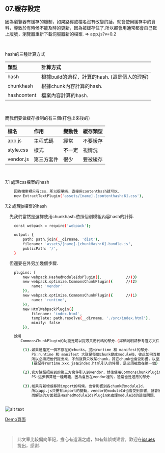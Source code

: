 ## 07.緩存設定   

因為瀏覽器有緩存的機制，如果路徑或檔名沒有改變的話，就會使用緩存中的資料，導致於有時候不能及時的更新，因為被緩存住了.所以都會用通常都會自己戳上版號，瀏覽器重新下載伺服器新的檔案. =>  app.js?v=0.2

<br />

hash的三種計算方式  

| 類型 | 計算方式 |
| :------| :------|
| hash |根據build的過程，計算的hash. (這是個人的理解)|
| chunkhash |根據chunk內容計算的hash.|
| hashcontent |檔案內容計算的hash.|

<br />

而我們要做緩存機制的有三個(打包出來後的)

| 檔名 | 作用 |變動性 | 緩存類型 |
| :------| :------|:------| :------|
| app.js |主程式碼| 經常 | 不要緩存 |
| style.css|樣式| 不一定 | 視情況 |
| vendor.js|第三方套件| 很少 | 要被緩存 |


<br />

7.1 處理css檔案的hash
```sh   
    因為檔案裡只有css，所以很單純，直接用contenthash就可以.
    new ExtractTextPlugin('assets/[name].[contenthash:6].css'),
```

7.2 處理js檔案的hash

&emsp;先我們當然是選擇使用chunkhash.依照個別模組內容hash的計算.  
```sh 
    const webpack = require('webpack');
    
    output: {
        path: path.join(__dirname, 'dist'),
        filename: 'assets/[name].[chunkHash:6].bundle.js',
        publicPath: '/',
    }
```
&emsp;但還要在外另加幾個步驟.
```sh 
    plugins: [
        new webpack.HashedModuleIdsPlugin(),           //(3)
        new webpack.optimize.CommonsChunkPlugin({      //(2)
            name: 'vendor'
        }),
        new webpack.optimize.CommonsChunkPlugin({      //(1)
            name: 'runtime',
        }),
        new HtmlWebpackPlugin({
            filename: 'index.html',
            template: path.resolve(__dirname, './src/index.html'),
            minify: false
        }),

    說明
       CommonsChunkPlugin的功能是可以提取共用代碼的部分.(詳細說明請參考官方文件)

        (1).如果是指定一個不存在的chunks，提出runtime 和 manifest的部分.
            PS:runtime 和 manifest 大致是每個chunk變成module後，彼此如何互相交流的部分.
            所以必須把他們提出來，不然就算只改某chunk，其它chunk也會受影響，以至於用了[chunkHash]也是無效.
            (要記得runtime.xxx.js在index.html引入的時候，是必須被放在第一個)

        (2).官方建議把用到的第三方套件引入到vendor，然後使用CommonsChunkPlugin做處理.
            PS:這步驟算是一種規範，因為會放在vendor裡的，通常也是通用的部分.
        
        (3).如果有新增或移除import的時候，也會影響到各chunk的moduleId.
            所以app.js只要有import的變動，vendor的moduleId也會受到影響，就會被重新計算chunkhash.
            而解決的方面就是HashedModuleIdsPlugin來處理moduleId的這個問題.
       
```

![alt text](https://3.bp.blogspot.com/-oI0niK8vX5E/WZAjrgcaT5I/AAAAAAAAA0o/MmtZTA4t8q4zQSSOczSg6nRCw2-MNv1EgCLcBGAs/s1600/%25E8%259E%25A2%25E5%25B9%2595%25E5%25BF%25AB%25E7%2585%25A7%2B2017-08-13%2B%25E4%25B8%258B%25E5%258D%25886.00.48.png"選擇性的標題") 


[Demo頁面](https://jiahongl.github.io/webpack-demo/dist/)  


<br />

> 此文章比較偏向筆記，擔心有遺漏之處，如有錯誤或建言，歡迎在[issues](https://github.com/JiaHongL/webpack-demo/issues) 提出，感謝.